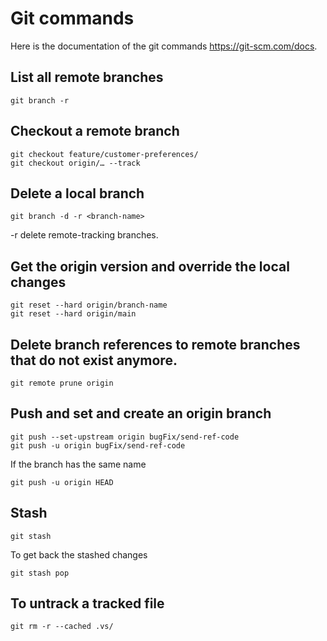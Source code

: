 # Git commands

Here is the documentation of the git commands <https://git-scm.com/docs>.

## List all remote branches

```console
git branch -r
```

## Checkout a remote branch

```console
git checkout feature/customer-preferences/
git checkout origin/… --track
```

## Delete a local branch

```console
git branch -d -r <branch-name>
```

-r delete remote-tracking branches.

## Get the origin version and override the local changes

```console
git reset --hard origin/branch-name
git reset --hard origin/main
```

## Delete branch references to remote branches that do not exist anymore.

```console
git remote prune origin
```

## Push and set and create an origin branch

```console
git push --set-upstream origin bugFix/send-ref-code
git push -u origin bugFix/send-ref-code
```

If the branch has the same name

```console
git push -u origin HEAD
```

## Stash

```console
git stash
```

To get back the stashed changes

```console
git stash pop
```

## To untrack a tracked file

```console
git rm -r --cached .vs/
```

